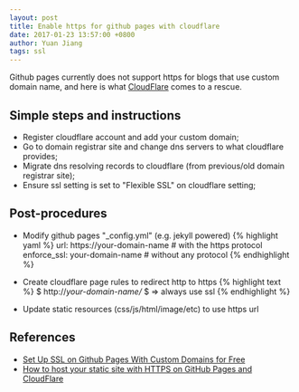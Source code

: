 ```yaml
---
layout: post
title: Enable https for github pages with cloudflare
date: 2017-01-23 13:57:00 +0800
author: Yuan Jiang
tags: ssl
---
```


Github pages currently does not support https for blogs that use custom domain name, and here is what [CloudFlare](https://www.cloudflare.com/) comes to a rescue.

## Simple steps and instructions
- Register cloudflare account and add your custom domain;
- Go to domain registrar site and change dns servers to what cloudflare provides;
- Migrate dns resolving records to cloudflare (from previous/old domain registrar site);
- Ensure ssl setting is set to "Flexible SSL" on cloudflare setting;

## Post-procedures

- Modify github pages "_config.yml" (e.g. jekyll powered)
{% highlight yaml %}
url: https://your-domain-name   # with the https protocol
enforce_ssl: your-domain-name   # without any protocol
{% endhighlight %}

- Create cloudflare page rules to redirect http to https
{% highlight text %}
$ http://*your-domain-name/*
$ => always use ssl
{% endhighlight %}

- Update static resources (css/js/html/image/etc) to use https url

## References
- [Set Up SSL on Github Pages With Custom Domains for Free](https://sheharyar.me/blog/free-ssl-for-github-pages-with-custom-domains/)
- [How to host your static site with HTTPS on GitHub Pages and CloudFlare](https://developer.ubuntu.com/en/blog/2016/02/17/how-host-your-static-site-https-github-pages-and-cloudflare/)
